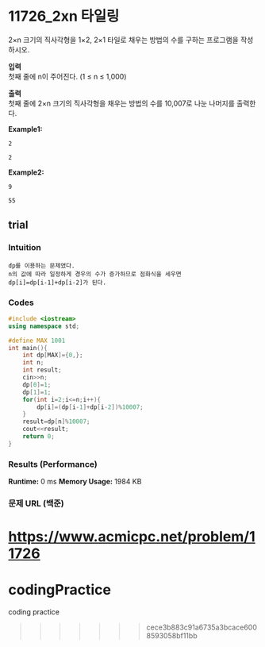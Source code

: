 # 11726_2xn 타일링 

2×n 크기의 직사각형을 1×2, 2×1 타일로 채우는 방법의 수를 구하는 프로그램을 작성하시오.
   

**입력**  
첫째 줄에 n이 주어진다. (1 ≤ n ≤ 1,000)

**출력**  
첫째 줄에 2×n 크기의 직사각형을 채우는 방법의 수를 10,007로 나눈 나머지를 출력한다.

**Example1:**   
```
2

2
```

**Example2:**   
```
9

55
```

## trial
### Intuition
```
dp를 이용하는 문제였다.
n의 값에 따라 일정하게 경우의 수가 증가하므로 점화식을 세우면
dp[i]=dp[i-1]+dp[i-2]가 된다.

```

### Codes  
```cpp
#include <iostream>
using namespace std;

#define MAX 1001
int main(){
    int dp[MAX]={0,};
    int n;
    int result;
    cin>>n;
    dp[0]=1;
    dp[1]=1;
    for(int i=2;i<=n;i++){
        dp[i]=(dp[i-1]+dp[i-2])%10007;
    }
    result=dp[n]%10007;
    cout<<result;
    return 0;
}
```
### Results (Performance)  
**Runtime:**  0 ms
**Memory Usage:** 	1984 KB  


### 문제 URL (백준)  
https://www.acmicpc.net/problem/11726
=======
# codingPractice
coding practice
>>>>>>> cece3b883c91a6735a3bcace6008593058bf11bb
